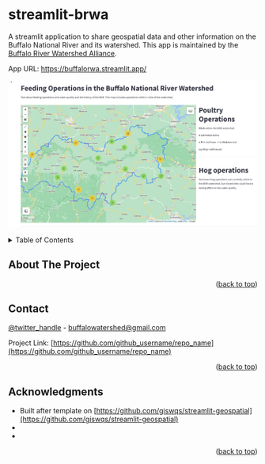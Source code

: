 # streamlit-brwa
<a name="readme-top"></a>
A streamlit application to share geospatial data and other information on the Buffalo National River and its watershed. This app is maintained by the [Buffalo River Watershed Alliance](https://buffaloriveralliance.org/).

App URL: https://buffalorwa.streamlit.app/

![](./data/app_screenshot.png)


<!-- TABLE OF CONTENTS -->
<details>
  <summary>Table of Contents</summary>
  <ol>
  <li>
	<li><a href="#about-the-project">About The Project</a></li>
    <li><a href="#contact">Contact</a></li>
    <li><a href="#acknowledgments">Acknowledgments</a></li>
  </li>
  </ol>
</details>

<!-- ABOUT THE PROJECT -->
## About The Project

<p align="right">(<a href="#readme-top">back to top</a>)</p>


<!-- CONTACT -->
## Contact

[@twitter_handle](https://twitter.com/twitter_handle) - buffalowatershed@gmail.com

Project Link: [https://github.com/github_username/repo_name](https://github.com/github_username/repo_name)

<p align="right">(<a href="#readme-top">back to top</a>)</p>

<!-- ACKNOWLEDGMENTS -->
## Acknowledgments

* Built after template on [https://github.com/giswqs/streamlit-geospatial](https://github.com/giswqs/streamlit-geospatial)
* []()
* []()

<p align="right">(<a href="#readme-top">back to top</a>)</p>
